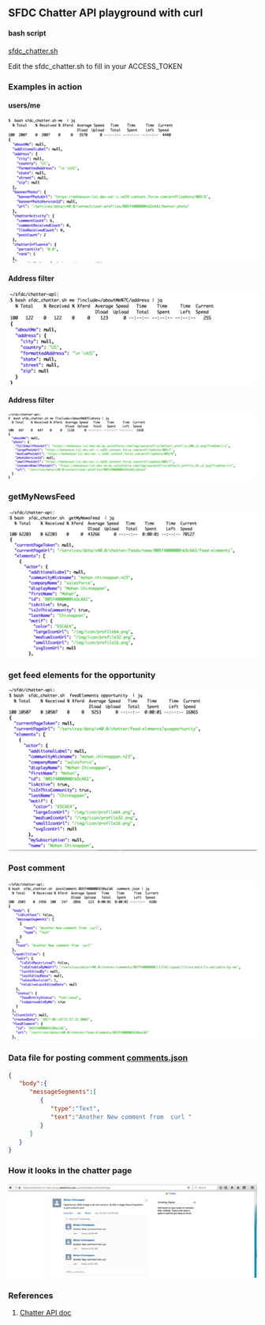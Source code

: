 ## SFDC Chatter API playground with curl


#### bash script

[sfdc_chatter.sh](./sfdc_chatter.sh)


 Edit the sfdc_chatter.sh to fill in your ACCESS_TOKEN



### Examples in action

#### users/me
![users/me](./img/user_me.png)

#### Address filter
![](./img/address-filter.png)

#### Address filter
![](./img/photo-filter.png)

### getMyNewsFeed
![](./img/getMyNewsFeed.png)		

### get feed elements for the opportunity
![](./img/feedElement-for-oppty.png)



### Post comment
![](./img/postComment-example.png)

### Data file for posting comment [comments.json](./comment.json)
```json
{
   "body":{
      "messageSegments":[
         {
            "type":"Text",
            "text":"Another New comment from  curl "
         }
      ]
   }
}
```

### How it looks in the chatter page
![](./img/postComment-screen.png)



### References
1. [Chatter API doc](https://developer.salesforce.com/docs/atlas.en-us.chatterapi.meta/chatterapi/features.htm)

